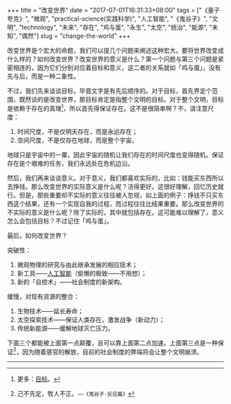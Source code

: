 +++
title = "改变世界"
date = "2017-07-01T16:31:33+08:00"
tags = ["《量子夸克》", "微观", "practical-science(实践科学)", "人工智能", "《鬼谷子》", "文明", "technology", "未来", "存在", "鸡与蛋", "永生", "太空", "统治", "能源", "未知", "偶然"]
slug = "change-the-world"
+++

改变世界是个宏大的命题，我们可以提几个问题来阐述这种宏大。要将世界改变成什么样的？如何改变世界？改变世界的意义是什么？第一个问题与第三个问题是紧密相连的，因为它们分别对应着目标和意义，这二者的关系就如「鸡与蛋」，没有先与后，而是一种二象性。

不过，我们先来谈谈目标，毕竟文字是有先后顺序的。对于目标，首先界定个范围，既然谈的是改变世界，那目标肯定是指整个文明的目标。对于整个文明，目标是依赖于存在的真理[^1]，所以首先得保证存在。这不是很简单啊？不，请注意尺度：

1. 时间尺度，不是仅明天存在，而是永远存在；
2. 空间尺度，不是仅存在地球，而是整个宇宙。

地球只是宇宙中的一粟，因此宇宙的随机让我们存在的时间尺度也变得随机。保证存在是个艰难的任务，我们永远处在危机边沿。

然后，我们再来谈谈意义。对于意义，我们都喜欢实际的，比如：钱能买东西所以去挣钱。那么改变世界的实际意义是什么呢？活得更好，这很好理解，回忆历史就行。但是，那些重要却不实际的意义往往被人忽视，如上面的例子：挣钱不只买东西这个结果，还有一个实现自我的过程，而过程往往比结果重要。那么改变世界的不实际的意义是什么呢？除了实际的，其中就包括存在。这可能难以理解了，意义怎么会包括目标？不过记住「鸡与蛋」。

最后，如何改变世界？

突破性：

1. 微观物理的研究与由此继承发展的相应技术；
2. 新工具——[人工智能](/original/artificial-intelligence-the-ultimate-tool-of-human-beings/)（偷懒的极致——不用想）；
3. 新的「自控术」——社会制度的新架构。

缓慢，对现有资源的整合：

1. 生物技术——延长寿命；
2. 太空探索技术——保证人类存在，激发战争（新动力）；
3. 传统新能源——缓解地球灭亡压力。

下面三个都能被上面第一点颠覆，且可以靠上面第二点加速。上面第三点是一种保证[^2]，因为随着感官的解放，目前的社会制度的弊端将会让整个文明崩溃。

---

[^1]: 更多：[目标](/original/compass/)。
[^2]: 己不先定，牧人不正。`——《鬼谷子·反应篇》`
